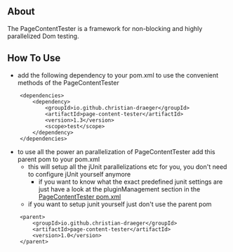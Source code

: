 ## About

The PageContentTester is a framework for non-blocking and highly parallelized Dom testing.

## How To Use

* add the following dependency to your pom.xml to use the convenient methods of the PageContentTester

```
    <dependencies>
        <dependency>
            <groupId>io.github.christian-draeger</groupId>
            <artifactId>page-content-tester</artifactId>
            <version>1.3</version>
            <scope>test</scope>
        </dependency>
    </dependencies>
```


- to use all the power an parallelization of PageContentTester add this parent pom to your pom.xml
  - this will setup all the jUnit parallelizations etc for you, you don't need to configure jUnit yourself anymore
    - if you want to know what the exact predefined junit settings are just have a look at the pluginManagement section in the [PageContentTester pom.xml](https://github.com/christian-draeger/page-content-tester/blob/master/pom.xml)
  - if you want to setup junit yourself just don't use the parent pom

```
    <parent>
        <groupId>io.github.christian-draeger</groupId>
        <artifactId>page-content-tester</artifactId>
        <version>1.0</version>
    </parent>
```

